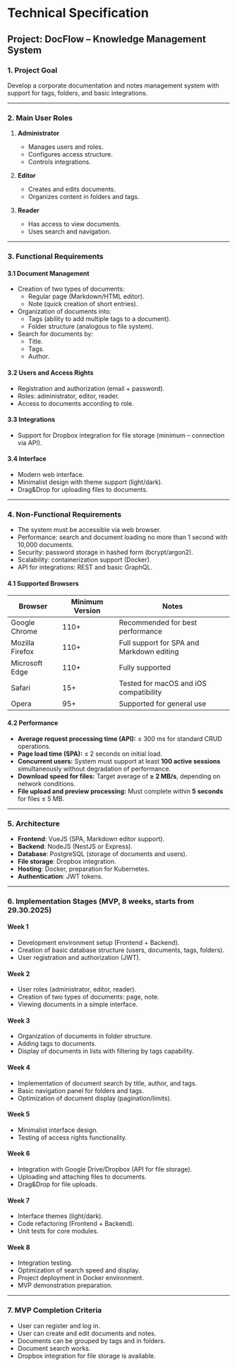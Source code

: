 # Technical Specification
## Project: DocFlow – Knowledge Management System

### 1. Project Goal
Develop a corporate documentation and notes management system with support for tags, folders, and basic integrations.

---

### 2. Main User Roles
1. **Administrator**
   - Manages users and roles.
   - Configures access structure.
   - Controls integrations.

2. **Editor**
   - Creates and edits documents.
   - Organizes content in folders and tags.

3. **Reader**
   - Has access to view documents.
   - Uses search and navigation.

---

### 3. Functional Requirements
#### 3.1 Document Management
- Creation of two types of documents:
  - Regular page (Markdown/HTML editor).
  - Note (quick creation of short entries).
- Organization of documents into:
  - Tags (ability to add multiple tags to a document).
  - Folder structure (analogous to file system).
- Search for documents by:
  - Title.
  - Tags.
  - Author.

#### 3.2 Users and Access Rights
- Registration and authorization (email + password).
- Roles: administrator, editor, reader.
- Access to documents according to role.

#### 3.3 Integrations
- Support for Dropbox integration for file storage (minimum – connection via API).

#### 3.4 Interface
- Modern web interface.
- Minimalist design with theme support (light/dark).
- Drag&Drop for uploading files to documents.

---

### 4. Non-Functional Requirements
- The system must be accessible via web browser.
- Performance: search and document loading no more than 1 second with 10,000 documents.
- Security: password storage in hashed form (bcrypt/argon2).
- Scalability: containerization support (Docker).
- API for integrations: REST and basic GraphQL.

#### 4.1 Supported Browsers
| Browser | Minimum Version | Notes |
|----------|------------------|--------|
| Google Chrome | 110+ | Recommended for best performance |
| Mozilla Firefox | 110+ | Full support for SPA and Markdown editing |
| Microsoft Edge | 110+ | Fully supported |
| Safari | 15+ | Tested for macOS and iOS compatibility |
| Opera | 95+ | Supported for general use |

#### 4.2 Performance
- **Average request processing time (API):** ≤ 300 ms for standard CRUD operations.
- **Page load time (SPA):** ≤ 2 seconds on initial load.
- **Concurrent users:** System must support at least **100 active sessions** simultaneously without degradation of performance.
- **Download speed for files:** Target average of **≥ 2 MB/s**, depending on network conditions.
- **File upload and preview processing:** Must complete within **5 seconds** for files ≤ 5 MB.

---

### 5. Architecture
- **Frontend**: VueJS (SPA, Markdown editor support).
- **Backend**: NodeJS (NestJS or Express).
- **Database**: PostgreSQL (storage of documents and users).
- **File storage**: Dropbox integration.
- **Hosting**: Docker, preparation for Kubernetes.
- **Authentication**: JWT tokens.

---


### 6. Implementation Stages (MVP, 8 weeks, starts from 29.30.2025)

#### Week 1
- Development environment setup (Frontend + Backend).
- Creation of basic database structure (users, documents, tags, folders).
- User registration and authorization (JWT).

#### Week 2
- User roles (administrator, editor, reader).
- Creation of two types of documents: page, note.
- Viewing documents in a simple interface.

#### Week 3
- Organization of documents in folder structure.
- Adding tags to documents.
- Display of documents in lists with filtering by tags capability.

#### Week 4
- Implementation of document search by title, author, and tags.
- Basic navigation panel for folders and tags.
- Optimization of document display (pagination/limits).

#### Week 5
- Minimalist interface design.
- Testing of access rights functionality.

#### Week 6
- Integration with Google Drive/Dropbox (API for file storage).
- Uploading and attaching files to documents.
- Drag&Drop for file uploads.

#### Week 7
- Interface themes (light/dark).
- Code refactoring (Frontend + Backend).
- Unit tests for core modules.

#### Week 8
- Integration testing.
- Optimization of search speed and display.
- Project deployment in Docker environment.
- MVP demonstration preparation.

---

### 7. MVP Completion Criteria
- User can register and log in.
- User can create and edit documents and notes.
- Documents can be grouped by tags and in folders.
- Document search works.
- Dropbox integration for file storage is available.
